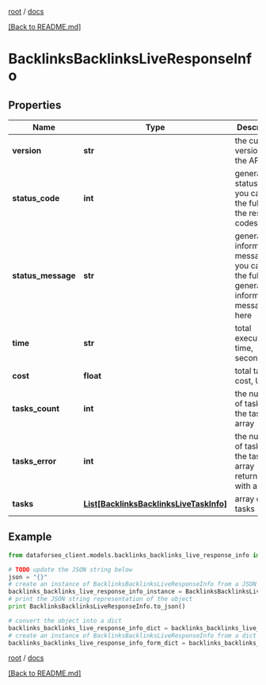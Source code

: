 [root](./../ "root") / [docs](./ "docs")

[[Back to README.md]](./../README.md "[Back to README.md]")

# BacklinksBacklinksLiveResponseInfo

## Properties

Name | Type | Description | Notes
------------ | ------------- | ------------- | -------------
**version** | **str** | the current version of the API | [optional]
**status_code** | **int** | general status code you can find the full list of the response codes here | [optional]
**status_message** | **str** | general informational message you can find the full list of general informational messages here | [optional]
**time** | **str** | total execution time, seconds | [optional]
**cost** | **float** | total tasks cost, USD | [optional]
**tasks_count** | **int** | the number of tasks in the tasks array | [optional]
**tasks_error** | **int** | the number of tasks in the tasks array returned with an error | [optional]
**tasks** | [**List[BacklinksBacklinksLiveTaskInfo]**](BacklinksBacklinksLiveTaskInfo.md) | array of tasks | [optional]

## Example

```python
from dataforseo_client.models.backlinks_backlinks_live_response_info import BacklinksBacklinksLiveResponseInfo

# TODO update the JSON string below
json = "{}"
# create an instance of BacklinksBacklinksLiveResponseInfo from a JSON string
backlinks_backlinks_live_response_info_instance = BacklinksBacklinksLiveResponseInfo.from_json(json)
# print the JSON string representation of the object
print BacklinksBacklinksLiveResponseInfo.to_json()

# convert the object into a dict
backlinks_backlinks_live_response_info_dict = backlinks_backlinks_live_response_info_instance.to_dict()
# create an instance of BacklinksBacklinksLiveResponseInfo from a dict
backlinks_backlinks_live_response_info_form_dict = backlinks_backlinks_live_response_info.from_dict(backlinks_backlinks_live_response_info_dict)
```

  

[root](./../ "root") / [docs](./ "docs")

[[Back to README.md]](./../README.md "[Back to README.md]")